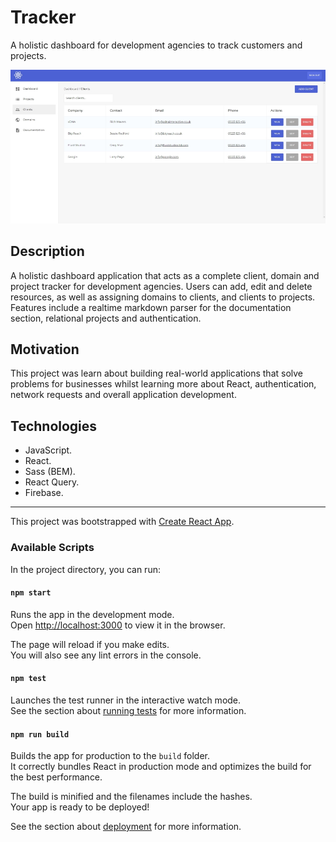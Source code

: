 # Tracker

A holistic dashboard for development agencies to track customers and projects.

![# Tracker](documentation/tracker.jpg)

## Description

A holistic dashboard application that acts as a complete client, domain and project tracker for development agencies. Users can add, edit and delete resources, as well as assigning domains to clients, and clients to projects. Features include a realtime markdown parser for the documentation section, relational projects and authentication.

## Motivation

This project was learn about building real-world applications that solve problems for businesses whilst learning more about React, authentication, network requests and overall application development.

## Technologies

- JavaScript.
- React.
- Sass (BEM).
- React Query.
- Firebase.

---

This project was bootstrapped with [Create React App](https://github.com/facebook/create-react-app).

### Available Scripts

In the project directory, you can run:

#### `npm start`

Runs the app in the development mode.\
Open [http://localhost:3000](http://localhost:3000) to view it in the browser.

The page will reload if you make edits.\
You will also see any lint errors in the console.

#### `npm test`

Launches the test runner in the interactive watch mode.\
See the section about [running tests](https://facebook.github.io/create-react-app/docs/running-tests) for more information.

#### `npm run build`

Builds the app for production to the `build` folder.\
It correctly bundles React in production mode and optimizes the build for the best performance.

The build is minified and the filenames include the hashes.\
Your app is ready to be deployed!

See the section about [deployment](https://facebook.github.io/create-react-app/docs/deployment) for more information.
